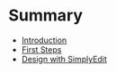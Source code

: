 # Summary

* [Introduction](README.md)
* [First Steps](chapter1.md)
* [Design with SimplyEdit](design_with_simplyedit.md)

